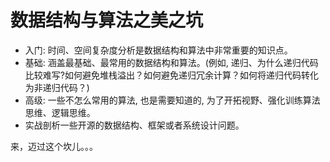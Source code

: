 # 数据结构与算法之美之坑
- 入门: 时间、空间复杂度分析是数据结构和算法中非常重要的知识点。
- 基础: 涵盖最基础、最常用的数据结构和算法。(例如, 递归、为什么递归代码比较难写?如何避免堆栈溢出？如何避免递归冗余计算？如何将递归代码转化为非递归代码？)
- 高级: 一些不怎么常用的算法, 也是需要知道的, 为了开拓视野、强化训练算法思维、逻辑思维。
- 实战剖析一些开源的数据结构、框架或者系统设计问题。

来，迈过这个坎儿。。。